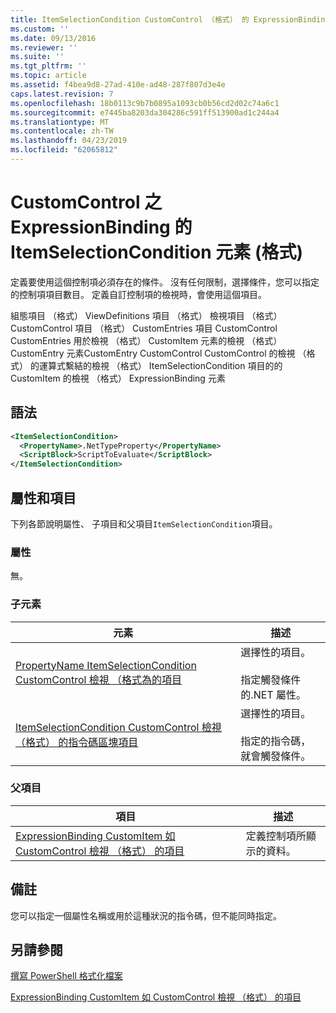 ```yaml
---
title: ItemSelectionCondition CustomControl （格式） 的 ExpressionBinding 的項目 |Microsoft Docs
ms.custom: ''
ms.date: 09/13/2016
ms.reviewer: ''
ms.suite: ''
ms.tgt_pltfrm: ''
ms.topic: article
ms.assetid: f4bea9d8-27ad-410e-ad48-287f807d3e4e
caps.latest.revision: 7
ms.openlocfilehash: 18b0113c9b7b0895a1093cb0b56cd2d02c74a6c1
ms.sourcegitcommit: e7445ba8203da304286c591ff513900ad1c244a4
ms.translationtype: MT
ms.contentlocale: zh-TW
ms.lasthandoff: 04/23/2019
ms.locfileid: "62065812"
---
```

# <a name="itemselectioncondition-element-for-expressionbinding-for-customcontrol-format"></a>CustomControl 之 ExpressionBinding 的 ItemSelectionCondition 元素 (格式)

定義要使用這個控制項必須存在的條件。 沒有任何限制，選擇條件，您可以指定的控制項項目數目。 定義自訂控制項的檢視時，會使用這個項目。

組態項目 （格式） ViewDefinitions 項目 （格式） 檢視項目 （格式） CustomControl 項目 （格式） CustomEntries 項目 CustomControl CustomEntries 用於檢視 （格式） CustomItem 元素的檢視 （格式） CustomEntry 元素CustomEntry CustomControl CustomControl 的檢視 （格式） 的運算式繫結的檢視 （格式） ItemSelectionCondition 項目的的 CustomItem 的檢視 （格式） ExpressionBinding 元素

## <a name="syntax"></a>語法

```xml
<ItemSelectionCondition>
  <PropertyName>.NetTypeProperty</PropertyName>
  <ScriptBlock>ScriptToEvaluate</ScriptBlock>
</ItemSelectionCondition>
```

## <a name="attributes-and-elements"></a>屬性和項目

下列各節說明屬性、 子項目和父項目`ItemSelectionCondition`項目。

### <a name="attributes"></a>屬性

無。

### <a name="child-elements"></a>子元素

|元素|描述|
|-------------|-----------------|
|[PropertyName ItemSelectionCondition CustomControl 檢視 （格式為的項目](./propertyname-element-for-itemselectioncondition-for-customcontrol-for-view-format.md)|選擇性的項目。<br /><br /> 指定觸發條件的.NET 屬性。|
|[ItemSelectionCondition CustomControl 檢視 （格式） 的指令碼區塊項目](./scriptblock-element-for-itemselectioncondition-for-customcontrol-for-view-format.md)|選擇性的項目。<br /><br /> 指定的指令碼，就會觸發條件。|

### <a name="parent-elements"></a>父項目

|項目|描述|
|-------------|-----------------|
|[ExpressionBinding CustomItem 如 CustomControl 檢視 （格式） 的項目](./expressionbinding-element-for-customitem-for-customcontrol-for-view-format.md)|定義控制項所顯示的資料。|

## <a name="remarks"></a>備註

您可以指定一個屬性名稱或用於這種狀況的指令碼，但不能同時指定。

## <a name="see-also"></a>另請參閱

[撰寫 PowerShell 格式化檔案](./writing-a-powershell-formatting-file.md)

[ExpressionBinding CustomItem 如 CustomControl 檢視 （格式） 的項目](./expressionbinding-element-for-customitem-for-customcontrol-for-view-format.md)
